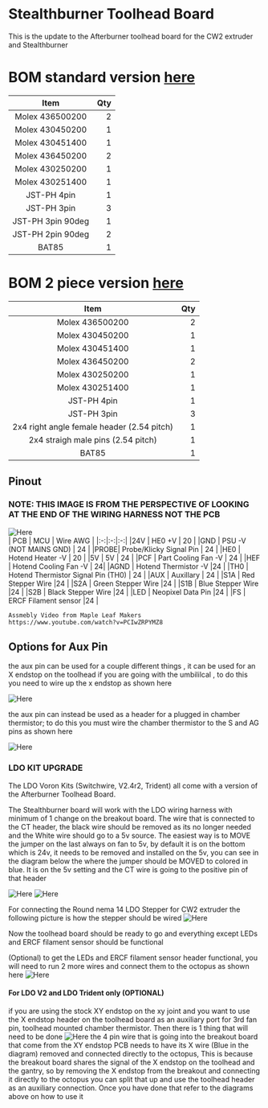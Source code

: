 # Stealthburner Toolhead Board #
This is the update to the Afterburner toolhead board for the CW2 extruder and Stealthburner 
# BOM standard version [here](Production%20Files/StealthburnerPCB/Standard)
| Item | Qty |
| :------------: |----:| 
| Molex 436500200 | 2 |
| Molex 430450200 | 1 |
| Molex 430451400 | 1 |
| Molex 436450200 | 2 |
| Molex 430250200 | 1 |
| Molex 430251400 | 1 |
| JST-PH 4pin | 1 |
| JST-PH 3pin | 3 |
| JST-PH 3pin 90deg | 1 |
| JST-PH 2pin 90deg | 2 |
| BAT85 | 1 |
    
        
# BOM 2 piece version [here](Production%20Files/StealthburnerPCB/2%20Piece)
| Item | Qty |
| :------------: |----:| 
| Molex 436500200 | 2 |
| Molex 430450200 | 1 |
| Molex 430451400 | 1 |
| Molex 436450200 | 2 |
| Molex 430250200 | 1 |
| Molex 430251400 | 1 |
| JST-PH 4pin | 1 |
| JST-PH 3pin | 3 |
| 2x4 right angle female header (2.54 pitch) | 1 |
| 2x4 straigh male pins (2.54 pitch) | 1 |
| BAT85 | 1 |

 	
## Pinout
### NOTE: THIS IMAGE IS FROM THE PERSPECTIVE OF LOOKING AT THE END OF THE WIRING HARNESS NOT THE PCB ##
![Here](Images/Wiring/14_2_pinout.png)	
| PCB | MCU | Wire AWG |
|:-:|:-:|:-:|
|24V  | HE0 +V | 20   |
|GND  | PSU -V (NOT MAINS GND) | 24   |
|PROBE| Probe/Klicky Signal Pin | 24   |
|HE0  | Hotend Heater -V | 20 |
|5V   | 5V | 24   |
|PCF  | Part Cooling Fan -V | 24  |
|HEF  | Hotend Cooling Fan -V |  24|
|AGND | Hotend Thermistor -V |24   |
|TH0  | Hotend Thermistor Signal Pin (TH0) | 24   |
|AUX  | Auxillary |  24  |
|S1A  | Red Stepper Wire |24 |
|S2A  | Green Stepper Wire |24  |
|S1B  | Blue Stepper Wire |24  |
|S2B  | Black Stepper Wire |24  |
|LED  | Neopixel Data Pin |24  |
|FS   | ERCF Filament sensor |24  |
    
    Assmebly Video from Maple Leaf Makers
	https://www.youtube.com/watch?v=PCIwZRPYMZ8
    
## Options for Aux Pin ##
the aux pin can be used for a couple different things , it can be used for an X endstop on the toolhead if you are going with the umbililcal , to do this you need to wire up the x endstop as shown here 

![Here](Images/Wiring/SB_PCB_AUX_XES.png)

the aux pin can instead be used as a header for a plugged in chamber thermistor; to do this you must wire the chamber thermistor to the S and AG pins as shown here

![Here](Images/Wiring/SB_PCB_AUX_CT.png)


### LDO KIT UPGRADE 

The LDO Voron Kits (Switchwire, V2.4r2, Trident) all come with a version of the Afterburner Toolhead Board. 

The Stealthburner board will work with the LDO wiring harness with minimum of 1 change on the breakout board. The wire that is connected to the CT header, the black wire should be removed as its no longer needed and the White wire should go to a 5v source. The easiest way is to MOVE the jumper on the last always on fan to 5v, by default it is on the bottom which is 24v, it needs to be removed and installed on the 5v, you can see in the diagram below the where the jumper should be MOVED to colored in blue. It is on the 5v setting and the CT wire is going to the positive pin of that header 

![Here](Images/LDO/LDO_Breakout.png)
![Here](Images/LDO/Octopus_CT_5V.png)


For connecting the Round nema 14 LDO Stepper for CW2 extruder the following picture is how the stepper should be wired 
![Here](Images/LDO/LDO_Stepper_CW2.png)

Now the toolhead board should be ready to go and everything except LEDs and ERCF filament sensor should be functional

(Optional)
to get the LEDs and ERCF filament sensor header functional, you will need to run 2 more wires and connect them to the octopus as shown here 
![Here](Images/LDO/Octopus_LED_ERCF.png)

#### For LDO V2 and LDO Trident only (OPTIONAL)
if you are using the stock XY endstop on the xy joint and you want to use the X endstop header on the toolhead board as an auxiliary port for 3rd fan pin, toolhead mounted chamber thermistor. Then there is 1 thing that will need to be done 
![Here](Images/LDO/Octopus_XES.png)
the 4 pin wire that is going into the breakout board that come from the XY endstop PCB needs to have its X wire (Blue in the diagram) removed and connected directly to the octopus, This is because the breakout board shares the signal of the X endstop on the toolhead and the gantry, so by removing the X endstop from the breakout and connecting it directly to the octopus you can split that up and use the toolhead header as an auxiliary connection. Once you have done that refer to the diagrams above on how to use it



[StandardBOM]: /Stealthburner_Toolhead_PCB/Production%20Files/Standard
[2PieceBOM]: /Stealthburner_Toolhead_PCB/Production%20Files/2%20Piece
[Pinout]: /Stealthburner_Toolhead_PCB/Images/Wiring/14_2_pinout.png "14 + 2 Pinout"
[MLMGit]: https://github.com/MapleLeafMakers
[MLMThumbNail]: https://img.youtube.com/vi/PCIwZRPYMZ8/0.jpg 
[MLMAssemVideo]: https://www.youtube.com/watch?v=PCIwZRPYMZ8 "Stealthburner PCB Assembly Video"
[AuxPin1]: /Stealthburner_Toolhead_PCB/Images/Wiring/SB_PCB_AUX_XES.png "Aux XES"
[AuxPin2]: /Stealthburner_Toolhead_PCB/Images/Wiring/SB_PCB_AUX_CT.png "Aux CT"
[ABPCB]: https://github.com/VoronDesign/Voron-Hardware/tree/master/Afterburner_Toolhead_PCB "Afterburner Toolhead PCB"
[LDOBO]: /Stealthburner_Toolhead_PCB/Images/LDO/LDO_Breakout.png "LDO Breakout"
[OCT5V]: /Stealthburner_Toolhead_PCB/Images/LDO/Octopus_CT_5V.png "CT to 5V swap"
[LDOSTEP]: /Stealthburner_Toolhead_PCB/Images/LDO/LDO_Stepper_CW2.png "LDO Stepper wiring"
[LEDERCF]: /Stealthburner_Toolhead_PCB/Images/LDO/Octopus_LED_ERCF.png "ERCF Wiring"
[XES]: /Stealthburner_Toolhead_PCB/Images/LDO/Octopus_XES.png "XES wiring"
